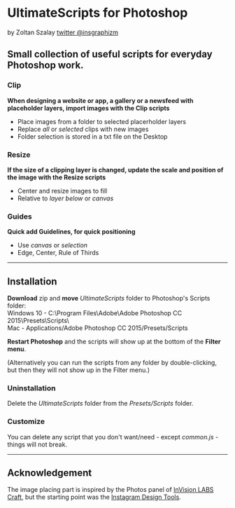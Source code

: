 # UltimateScripts for Photoshop
by Zoltan Szalay [twitter @insgraphizm](https://twitter.com/insgraphizm)

## Small collection of useful scripts for everyday Photoshop work.

### Clip
**When designing a website or app, a gallery or a newsfeed with placeholder layers, import images with the Clip scripts**
- Place images from a folder to selected placerholder layers
- Replace *all* or *selected* clips with new images
- Folder selection is stored in a txt file on the Desktop

### Resize
**If the size of a clipping layer is changed, update the scale and position of the image with the Resize scripts**
- Center and resize images to fill
- Relative to *layer below* or *canvas*

### Guides
**Quick add Guidelines, for quick positioning**
- Use *canvas* or *selection*
- Edge, Center, Rule of Thirds

---

## Installation
**Download** zip and **move** *UltimateScripts* folder to Photoshop's Scripts folder:  
Windows 10 - C:\Program Files\Adobe\Adobe Photoshop CC 2015\Presets\Scripts\  
Mac - Applications/Adobe Photoshop CC 2015/Presets/Scripts

**Restart Photoshop** and the scripts will show up at the bottom of the **Filter menu**.

(Alternatively you can run the scripts from any folder by double-clicking, but then they will not show up in the Filter menu.)

### Uninstallation
Delete the *UltimateScripts* folder from the *Presets/Scripts* folder.

### Customize
You can delete any script that you don't want/need - except *common.js* - things will not break.

---

## Acknowledgement
The image placing part is inspired by the Photos panel of [InVision LABS Craft](https://www.invisionapp.com/craft), but the starting point was the [Instagram Design Tools](https://github.com/iansilber/ig-design-tools).
